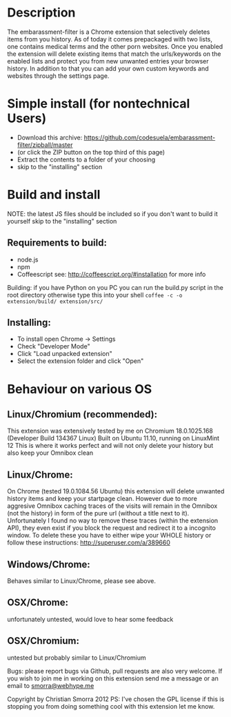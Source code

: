


Description
===========

The embarassment-filter is a Chrome extension that selectively deletes items from you history.
As of today it comes prepackaged with two lists, one contains medical terms and the other
porn websites. Once you enabled the extension will delete existing items that match the urls/keywords
on the enabled lists and protect you from new unwanted entries your browser history.
In addition to that you can add your own custom keywords and websites
through the settings page.


Simple install (for nontechnical Users)
===========
* Download this archive: https://github.com/codesuela/embarassment-filter/zipball/master
* (or click the ZIP button on the top third of this page)
* Extract the contents to a folder of your choosing
* skip to the "installing" section


Build and install
===========

NOTE:
the latest JS files should be included so if you don't want to build it yourself skip to the "installing" section

Requirements to build:
------------
* node.js
* npm
* Coffeescript
see: http://coffeescript.org/#installation
for more info

Building:
if you have Python on you PC you can run the build.py script in the root directory
otherwise type this into your shell
`coffee -c -o extension/build/ extension/src/`

Installing:
-----------
* To install open Chrome -> Settings
* Check "Developer Mode"
* Click "Load unpacked extension"
* Select the extension folder and click "Open"


Behaviour on various OS
===========

Linux/Chromium (recommended):
-----------------------
This extension was extensively tested by me on Chromium 18.0.1025.168
(Developer Build 134367 Linux) Built on Ubuntu 11.10, running on LinuxMint 12
This is where it works perfect and will not only delete your history but also keep your Omnibox clean

Linux/Chrome:
-----------------------
On Chrome (tested 19.0.1084.56 Ubuntu) this extension will delete unwanted history items and keep your startpage clean.
However due to more aggresive Omnibox caching traces of the visits will remain in the Omnibox (not the history)
in form of the pure url (without a title next to it).
Unfortunately I found no way to remove these traces (within the extension API), they even exist if you block the request
and redirect it to a incognito window. To delete these you have to either wipe your WHOLE history or follow these instructions:
http://superuser.com/a/389660

Windows/Chrome:
-----------------------
Behaves similar to Linux/Chrome, please see above.

OSX/Chrome:
-----------------------
unfortunately untested, would love to hear some feedback

OSX/Chromium:
-----------------------
untested but probably similar to Linux/Chromium



Bugs:
please report bugs via Github, pull requests are also very welcome.
If you wish to join me in working on this extension send me a message or an email to smorra@webhype.me

Copyright by Christian Smorra 2012
PS: I've chosen the GPL license if this is stopping you from doing something cool with this extension let me know.